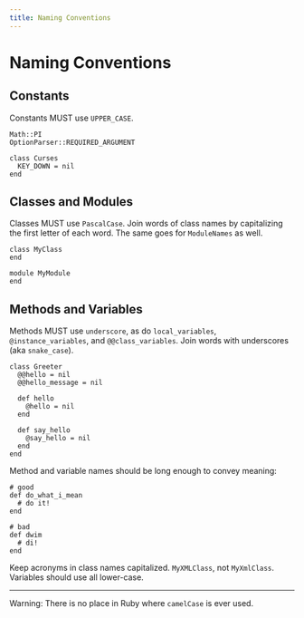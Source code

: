```yaml
---
title: Naming Conventions
---
```


# Naming Conventions


## Constants

Constants MUST use `UPPER_CASE`.

    Math::PI
    OptionParser::REQUIRED_ARGUMENT

    class Curses
      KEY_DOWN = nil
    end


## Classes and Modules

Classes MUST use `PascalCase`. Join words of class names by capitalizing the first letter of each word. The same goes for `ModuleNames` as well.

    class MyClass
    end

    module MyModule
    end


## Methods and Variables

Methods MUST use `underscore`, as do `local_variables`, `@instance_variables`, and `@@class_variables`. Join words with underscores (aka `snake_case`).

    class Greeter
      @@hello = nil
      @@hello_message = nil

      def hello
        @hello = nil
      end

      def say_hello
        @say_hello = nil
      end
    end

Method and variable names should be long enough to convey meaning:

    # good
    def do_what_i_mean
      # do it!
    end

    # bad
    def dwim
      # di!
    end

Keep acronyms in class names capitalized. `MyXMLClass`, not `MyXmlClass`. Variables should use all lower-case.

---

Warning: There is no place in Ruby where `camelCase` is ever used.
